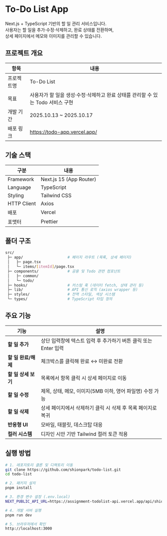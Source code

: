 # To-Do List App

Next.js + TypeScript 기반의 할 일 관리 서비스입니다.<br/>
사용자는 할 일을 추가·수정·삭제하고, 완료 상태를 전환하며,<br/>
상세 페이지에서 메모와 이미지를 관리할 수 있습니다.

## 프로젝트 개요

| 항목       | 내용                                                                            |
| ---------- | ------------------------------------------------------------------------------- |
| 프로젝트명 | To-Do List                                                                      |
| 목표       | 사용자가 할 일을 생성·수정·삭제하고 완료 상태를 관리할 수 있는 Todo 서비스 구현 |
| 개발 기간  | 2025.10.13 ~ 2025.10.17                                                         |
| 배포 링크  | https://todo-app.vercel.app/                                                    |

## 기술 스택

| 구분        | 내용                    |
| ----------- | ----------------------- |
| Framework   | Next.js 15 (App Router) |
| Language    | TypeScript              |
| Styling     | Tailwind CSS            |
| HTTP Client | Axios                   |
| 배포        | Vercel                  |
| 포맷터      | Prettier                |

## 폴더 구조

```bash
src/
 ├─ app/                    # 페이지 라우트 (목록, 상세 페이지)
 │   ├─ page.tsx
 │   └─ items/[itemId]/page.tsx
 ├─ components/             # 공용 및 Todo 관련 컴포넌트
 │   ├─ common/
 │   └─ todo/
 ├─ hooks/                  # 커스텀 훅 (데이터 fetch, 상태 관리 등)
 ├─ lib/                    # API 통신 로직 (axios wrapper 등)
 ├─ styles/                 # 전역 스타일, 색상 시스템
 └─ types/                  # TypeScript 타입 정의
```

## 주요 기능

| 기능                | 설명                                                            |
| ------------------- | --------------------------------------------------------------- |
| **할 일 추가**      | 상단 입력창에 텍스트 입력 후 추가하기 버튼 클릭 또는 Enter 입력 |
| **할 일 완료/해제** | 체크박스를 클릭해 완료 ↔ 미완료 전환                           |
| **할 일 상세 보기** | 목록에서 항목 클릭 시 상세 페이지로 이동                        |
| **할 일 수정**      | 제목, 상태, 메모, 이미지(5MB 이하, 영어 파일명) 수정 가능       |
| **할 일 삭제**      | 상세 페이지에서 삭제하기 클릭 시 삭제 후 목록 페이지로 복귀     |
| **반응형 UI**       | 모바일, 태블릿, 데스크탑 대응                                   |
| **컬러 시스템**     | 디자인 시안 기반 Tailwind 컬러 토큰 적용                        |

## 실행 방법

```bash
# 1. 레포지토리 클론 및 디렉토리 이동
git clone https://github.com/shionpark/todo-list.git
cd todo-list

# 2. 패키지 설치
pnpm install

# 3. 환경 변수 설정 (.env.local)
NEXT_PUBLIC_API_URL=https://assignment-todolist-api.vercel.app/api/shionpark

# 4. 개발 서버 실행
pnpm run dev

# 5. 브라우저에서 확인
http://localhost:3000
```
